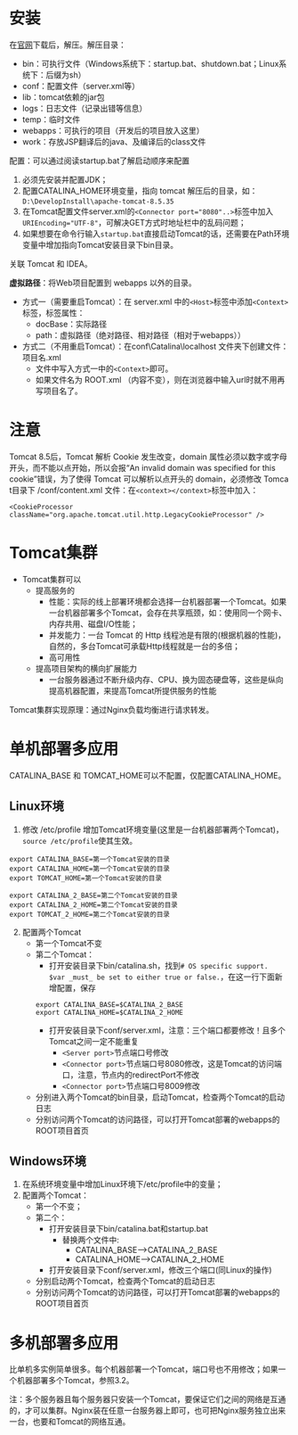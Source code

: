 # 安装

在[官网](https://tomcat.apache.org/download-80.cgi)下载后，解压。解压目录：

- bin：可执行文件（Windows系统下：startup.bat、shutdown.bat；Linux系统下：后缀为sh）
- conf：配置文件（server.xml等）
- lib：tomcat依赖的jar包
- logs：日志文件（记录出错等信息）
- temp：临时文件
- webapps：可执行的项目（开发后的项目放入这里）
- work：存放JSP翻译后的java、及编译后的class文件

配置：可以通过阅读startup.bat了解启动顺序来配置

1. 必须先安装并配置JDK；
2. 配置CATALINA_HOME环境变量，指向 tomcat 解压后的目录，如：`D:\DevelopInstall\apache-tomcat-8.5.35`
3. 在Tomcat配置文件server.xml的`<Connector port="8080"..>`标签中加入`URIEncoding="UTF-8"`，可解决GET方式时地址栏中的乱码问题；
4. 如果想要在命令行输入`startup.bat`直接启动Tomcat的话，还需要在Path环境变量中增加指向Tomcat安装目录下bin目录。

关联 Tomcat 和 IDEA。

**虚拟路径**：将Web项目配置到 webapps 以外的目录。

- 方式一（需要重启Tomcat）：在 server.xml 中的`<Host>`标签中添加`<Context>`标签，标签属性：
  - docBase：实际路径
  - path：虚拟路径（绝对路径、相对路径（相对于webapps））
- 方式二（不用重启Tomcat）：在conf\Catalina\localhost 文件夹下创建文件：项目名.xml
  - 文件中写入方式一中的`<Context>`即可。
  - 如果文件名为 ROOT.xml （内容不变），则在浏览器中输入url时就不用再写项目名了。



# 注意

Tomcat 8.5后，Tomcat 解析 Cookie 发生改变，domain 属性必须以数字或字母开头，而不能以点开始，所以会报“An invalid domain was specified for this cookie”错误，为了使得 Tomcat 可以解析以点开头的 domain，必须修改 Tomca t目录下 /conf/content.xml 文件：在`<context></context>`标签中加入：

`<CookieProcessor className="org.apache.tomcat.util.http.LegacyCookieProcessor" />`

# Tomcat集群

- Tomcat集群可以
    - 提高服务的
        - 性能：实际的线上部署环境都会选择一台机器部署一个Tomcat。如果一台机器部署多个Tomcat，会存在共享瓶颈，如：使用同一个网卡、内存共用、磁盘I/O性能；
        - 并发能力：一台 Tomcat 的 Http 线程池是有限的(根据机器的性能)，自然的，多台Tomcat可承载Http线程就是一台的多倍；
        - 高可用性
    - 提高项目架构的横向扩展能力
        - 一台服务器通过不断升级内存、CPU、换为固态硬盘等，这些是纵向提高机器配置，来提高Tomcat所提供服务的性能



Tomcat集群实现原理：通过Nginx负载均衡进行请求转发。



# 单机部署多应用

CATALINA_BASE 和 TOMCAT_HOME可以不配置，仅配置CATALINA_HOME。



## Linux环境

1. 修改 /etc/profile 增加Tomcat环境变量(这里是一台机器部署两个Tomcat)，`source /etc/profile`使其生效。
```shell
export CATALINA_BASE=第一个Tomcat安装的目录
export CATALINA_HOME=第一个Tomcat安装的目录
export TOMCAT_HOME=第一个Tomcat安装的目录

export CATALINA_2_BASE=第二个Tomcat安装的目录
export CATALINA_2_HOME=第二个Tomcat安装的目录
export TOMCAT_2_HOME=第二个Tomcat安装的目录
```
2. 配置两个Tomcat
    - 第一个Tomcat不变
    - 第二个Tomcat：
        - 打开安装目录下bin/catalina.sh，找到`# OS specific support.  $var _must_ be set to either true or false.`，在这一行下面新增配置，保存
        ```shell
        export CATALINA_BASE=$CATALINA_2_BASE
        export CATALINA_HOME=$CATALINA_2_HOME
        ```
        - 打开安装目录下conf/server.xml，注意：三个端口都要修改！且多个Tomcat之间一定不能重复
            - `<Server port>`节点端口号修改
            - `<Connector port>`节点端口号8080修改，这是Tomcat的访问端口，注意，节点内的redirectPort不修改
            - `<Connector port>`节点端口号8009修改
    - 分别进入两个Tomcat的bin目录，启动Tomcat，检查两个Tomcat的启动日志
    - 分别访问两个Tomcat的访问路径，可以打开Tomcat部署的webapps的ROOT项目首页



## Windows环境

1. 在系统环境变量中增加Linux环境下/etc/profile中的变量；
2. 配置两个Tomcat：
    - 第一个不变；
    - 第二个：
        - 打开安装目录下bin/catalina.bat和startup.bat
            - 替换两个文件中:
                - CATALINA_BASE——>CATALINA_2_BASE
                - CATALINA_HOME——>CATALINA_2_HOME
        - 打开安装目录下conf/server.xml，修改三个端口(同Linux的操作)
    - 分别启动两个Tomcat，检查两个Tomcat的启动日志
    - 分别访问两个Tomcat的访问路径，可以打开Tomcat部署的webapps的ROOT项目首页



# 多机部署多应用

比单机多实例简单很多。每个机器部署一个Tomcat，端口号也不用修改；如果一个机器部署多个Tomcat，参照3.2。

注：多个服务器且每个服务器只安装一个Tomcat，要保证它们之间的网络是互通的，才可以集群。Nginx装在任意一台服务器上即可，也可把Nginx服务独立出来一台，也要和Tomcat的网络互通。

